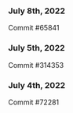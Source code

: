 ### July 8th, 2022

Commit #65841

### July 5th, 2022

Commit #314353


### July 4th, 2022

Commit #72281
